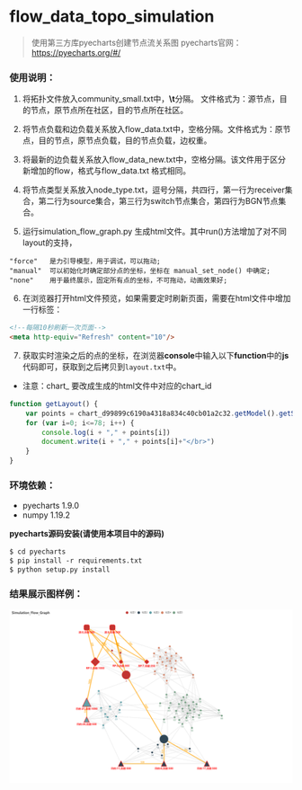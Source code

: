 # flow_data_topo_simulation
> 使用第三方库pyecharts创建节点流关系图
> pyecharts官网： https://pyecharts.org/#/

### 使用说明：

1. 将拓扑文件放入community_small.txt中，**\t**分隔。 文件格式为：源节点，目的节点，原节点所在社区，目的节点所在社区。
   

2. 将节点负载和边负载关系放入flow_data.txt中，空格分隔。文件格式为：原节点，目的节点，原节点负载，目的节点负载，边权重。


3. 将最新的边负载关系放入flow_data_new.txt中，空格分隔。该文件用于区分新增加的flow，格式与flow_data.txt 格式相同。
   

4. 将节点类型关系放入node_type.txt，逗号分隔，共四行，第一行为receiver集合，第二行为source集合，第三行为switch节点集合，第四行为BGN节点集合。
   

5. 运行simulation_flow_graph.py 生成html文件。其中run()方法增加了对不同layout的支持，
```shell
"force"   是力引导模型，用于调试，可以拖动;
"manual"  可以初始化时确定部分点的坐标，坐标在 manual_set_node() 中确定;
"none"    用于最终展示，固定所有点的坐标，不可拖动，动画效果好;
```
   

6. 在浏览器打开html文件预览，如果需要定时刷新页面，需要在html文件中增加一行标签：
```html
<!--每隔10秒刷新一次页面-->
<meta http-equiv="Refresh" content="10"/> 
```


7. 获取实时渲染之后的点的坐标，在浏览器**console**中输入以下**function**中的**js**代码即可，获取到之后拷贝到`layout.txt`中。

- 注意：chart_<id> 要改成生成的html文件中对应的chart_id
```javascript
function getLayout() {
    var points = chart_d99899c6190a4318a834c40cb01a2c32.getModel().getSeriesByIndex(0).preservedPoints
    for (var i=0; i<=78; i++) {
        console.log(i + "," + points[i])
        document.write(i + "," + points[i]+"</br>")
    }
}
```

### 环境依赖：
- pyecharts 1.9.0
- numpy 1.19.2

**pyecharts源码安装(请使用本项目中的源码)**
```shell
$ cd pyecharts
$ pip install -r requirements.txt
$ python setup.py install
```


### 结果展示图样例：
![img.png](img.png)